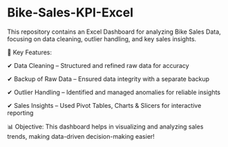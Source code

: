 # Bike-Sales-KPI-Excel

This repository contains an Excel Dashboard for analyzing Bike Sales Data, focusing on data cleaning, outlier handling, and key sales insights.

🔹 Key Features:

✔ Data Cleaning – Structured and refined raw data for accuracy

✔ Backup of Raw Data – Ensured data integrity with a separate backup

✔ Outlier Handling – Identified and managed anomalies for reliable insights

✔ Sales Insights – Used Pivot Tables, Charts & Slicers for interactive reporting

📊 Objective: This dashboard helps in visualizing and analyzing sales trends, making data-driven decision-making easier!
